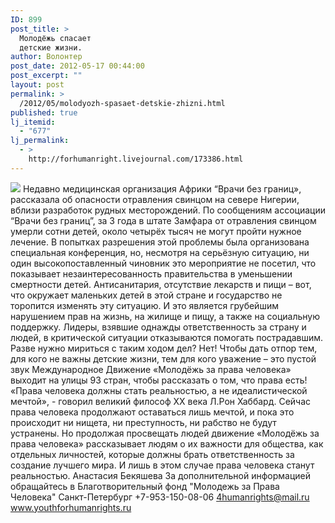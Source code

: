 ```yaml
---
ID: 899
post_title: >
  Молодёжь спасает
  детские жизни.
author: Волонтер
post_date: 2012-05-17 00:44:00
post_excerpt: ""
layout: post
permalink: >
  /2012/05/molodyozh-spasaet-detskie-zhizni.html
published: true
lj_itemid:
  - "677"
lj_permalink:
  - >
    http://forhumanright.livejournal.com/173386.html
---
```

<img src="http://cs5338.vk.com/u132145096/132409092/x_5b26039f.jpg" /> Недавно медицинская организация Африки “Врачи без границ», рассказала об опасности отравления свинцом на севере Нигерии, вблизи разработок рудных месторождений. По сообщениям ассоциации “Врачи без границ”, за 3 года в штате Замфара от отравления свинцом умерли сотни детей, около четырёх тысяч не могут пройти нужное лечение.
В попытках разрешения этой проблемы была организована специальная конференция, но, несмотря на серьёзную ситуацию, ни один высокопоставленный чиновник это мероприятие не посетил, что показывает незаинтересованность правительства в уменьшении смертности детей. Антисанитария, отсутствие лекарств и пищи – вот, что окружает маленьких детей в этой стране и государство не торопится изменять эту ситуацию. И это является грубейшим нарушением прав на жизнь, на жилище и пищу, а также на социальную поддержку. Лидеры, взявшие однажды ответственность за страну и людей, в критической ситуации отказываются помогать пострадавшим. Разве нужно мириться с таким ходом дел?
Нет! Чтобы дать отпор тем, для кого не важны детские жизни, тем для кого уважение – это пустой звук Международное Движение «Молодёжь за права человека» выходит на улицы 93 стран, чтобы рассказать о том, что права есть! «Права человека должны стать реальностью, а не идеалистической мечтой», - говорил великий философ ХХ века Л.Рон Хаббард. Сейчас права человека продолжают оставаться лишь мечтой, и пока это происходит ни нищета, ни преступность, ни рабство не будут устранены. Но продолжая просвещать людей движение «Молодёжь за права человека» рассказывает людям о их важности для общества, как отдельных личностей, которые должны брать ответственность за создание лучшего мира. И лишь в этом случае права человека станут реальностью. 
Анастасия Бекяшева
За дополнительной информацией обращайтесь в
Благотворительный фонд
"Молодежь за Права Человека" Санкт-Петербург 
+7-953-150-08-06 
4humanrights@mail.ru
www.youthforhumanrights.ru